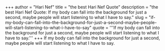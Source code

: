 +++
author = "Hari Nef"
title = "the best Hari Nef Quote"
description = "the best Hari Nef Quote: If my body can fall into the background for just a second, maybe people will start listening to what I have to say."
slug = "if-my-body-can-fall-into-the-background-for-just-a-second-maybe-people-will-start-listening-to-what-i-have-to-say"
quote = '''If my body can fall into the background for just a second, maybe people will start listening to what I have to say.'''
+++
If my body can fall into the background for just a second, maybe people will start listening to what I have to say.
